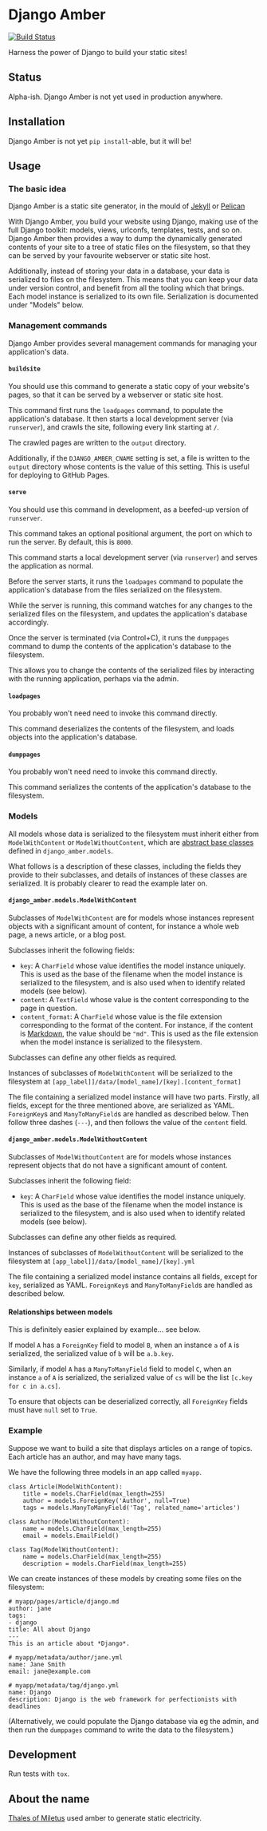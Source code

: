 # Django Amber

[![Build Status](https://travis-ci.org/inglesp/django-amber.svg?branch=master)](https://travis-ci.org/inglesp/django-amber)

Harness the power of Django to build your static sites!

## Status

Alpha-ish.  Django Amber is not yet used in production anywhere.


## Installation

Django Amber is not yet `pip install`-able, but it will be!


## Usage

### The basic idea

Django Amber is a static site generator, in the mould of
[Jekyll](https://jekyllrb.com/) or [Pelican](http://docs.getpelican.com/)

With Django Amber, you build your website using Django, making use of the full
Django toolkit: models, views, urlconfs, templates, tests, and so on.  Django
Amber then provides a way to dump the dynamically generated contents of your
site to a tree of static files on the filesystem, so that they can be served by
your favourite webserver or static site host.

Additionally, instead of storing your data in a database, your data is
serialized to files on the filesystem.  This means that you can keep your data
under version control, and benefit from all the tooling which that brings.
Each model instance is serialized to its own file.  Serialization is documented
under "Models" below.


### Management commands

Django Amber provides several management commands for managing your
application's data.


#### `buildsite`

You should use this command to generate a static copy of your website's pages,
so that it can be served by a webserver or static site host.

This command first runs the `loadpages` command, to populate the application's
database.  It then starts a local development server (via `runserver`), and
crawls the site, following every link starting at `/`.

The crawled pages are written to the `output` directory.

Additionally, if the `DJANGO_AMBER_CNAME` setting is set, a file is written to
the `output` directory whose contents is the value of this setting.  This is
useful for deploying to GitHub Pages.


#### `serve`

You should use this command in development, as a beefed-up version of
`runserver`.

This command takes an optional positional argument, the port on which to run
the server.  By default, this is `8000`.

This command starts a local development server (via `runserver`) and serves the
application as normal.

Before the server starts, it runs the `loadpages` command to populate the
application's database from the files serialized on the filesystem.

While the server is running, this command watches for any changes to the
serialized files on the filesystem, and updates the application's database
accordingly.

Once the server is terminated (via Control+C), it runs the `dumppages` command
to dump the contents of the application's database to the filesystem.

This allows you to change the contents of the serialized files by interacting
with the running application, perhaps via the admin.


#### `loadpages`

You probably won't need need to invoke this command directly.

This command deserializes the contents of the filesystem, and loads objects
into the application's database.


#### `dumppages`

You probably won't need need to invoke this command directly.

This command serializes the contents of the application's database to the
filesystem.


### Models

All models whose data is serialized to the filesystem must inherit either from
`ModelWithContent` or `ModelWithoutContent`, which are [abstract base
classes](https://docs.djangoproject.com/en/1.9/topics/db/models/#abstract-base-classes)
defined in `django_amber.models`.

What follows is a description of these classes, including the fields they
provide to their subclasses, and details of instances of these classes are
serialized.  It is probably clearer to read the example later on.


#### `django_amber.models.ModelWithContent`

Subclasses of `ModelWithContent` are for models whose instances represent
objects with a significant amount of content, for instance a whole web page, a
news article, or a blog post.

Subclasses inherit the following fields:

* `key`: A `CharField` whose value identifies the model instance uniquely.
  This is used as the base of the filename when the model instance is
  serialized to the filesystem, and is also used when to identify related models
  (see below).
* `content`: A `TextField` whose value is the content corresponding to the page
  in question.
* `content_format`: A `CharField` whose value is the file extension
  corresponding to the format of the content.  For instance, if the content is
  [Markdown](https://daringfireball.net/projects/markdown/), the value should
  be `"md"`.  This is used as the file extension when the model instance is
  serialized to the filesystem.

Subclasses can define any other fields as required.

Instances of subclasses of `ModelWithContent` will be serialized to the
filesystem at `[app_label]]/data/[model_name]/[key].[content_format]`

The file containing a serialized model instance will have two parts.  Firstly,
all fields, except for the three mentioned above, are serialized as YAML.
`ForeignKey`s and `ManyToManyField`s are handled as described below.  Then
follow three dashes (`---`), and then follows the value of the `content` field.


#### `django_amber.models.ModelWithoutContent`

Subclasses of `ModelWithoutContent` are for models whose instances represent
objects that do not have a significant amount of content.

Subclasses inherit the following field:

* `key`: A `CharField` whose value identifies the model instance uniquely.
  This is used as the base of the filename when the model instance is
  serialized to the filesystem, and is also used when to identify related models
  (see below).

Subclasses can define any other fields as required.

Instances of subclasses of `ModelWithoutContent` will be serialized to the
filesystem at `[app_label]]/data/[model_name]/[key].yml`

The file containing a serialized model instance contains all fields, except for
`key`, serialized as YAML.  `ForeignKey`s and `ManyToManyField`s are handled as
described below.


#### Relationships between models

This is definitely easier explained by example... see below.

If model `A` has a `ForeignKey` field to model `B`, when an instance `a` of `A`
is serialized, the serialized value of `b` will be `a.b.key`.

Similarly, if model `A` has a `ManyToManyField` field to model `C`, when an
instance `a` of `A` is serialized, the serialized value of `cs` will be the
list `[c.key for c in a.cs]`.

To ensure that objects can be deserialized correctly, all `ForeignKey` fields
must have `null` set to `True`.


### Example

Suppose we want to build a site that displays articles on a range of topics.
Each article has an author, and may have many tags.

We have the following three models in an app called `myapp`.


    class Article(ModelWithContent):
        title = models.CharField(max_length=255)
        author = models.ForeignKey('Author', null=True)
        tags = models.ManyToManyField('Tag', related_name='articles')

    class Author(ModelWithoutContent):
        name = models.CharField(max_length=255)
        email = models.EmailField()

    class Tag(ModelWithoutContent):
        name = models.CharField(max_length=255)
        description = models.CharField(max_length=255)


We can create instances of these models by creating some files on the
filesystem:

```
# myapp/pages/article/django.md
author: jane
tags:
- django
title: All about Django
---
This is an article about *Django*.
```

```
# myapp/metadata/author/jane.yml
name: Jane Smith
email: jane@example.com
```

```
# myapp/metadata/tag/django.yml
name: Django
description: Django is the web framework for perfectionists with deadlines
```

(Alternatively, we could populate the Django database via eg the admin, and
then run the `dumppages` command to write the data to the filesystem.)


## Development

Run tests with `tox`.


## About the name

[Thales of Miletus](https://en.wikipedia.org/wiki/Thales) used amber to
generate static electricity.
